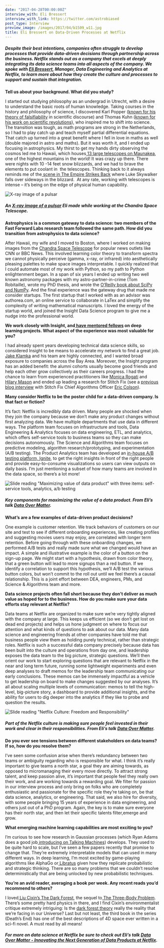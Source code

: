 ```yaml
---
date: "2017-04-28T00:00:00Z"
interview_with: Eli Bressert
interview_with_link: https://twitter.com/astrobiased
post_type: Interview
preview_image: /images/2017/04/b1509_w11.jpg
title: Eli Bressert on Data-Driven Processes at Netflix
---
```


##### Despite their best intentions, companies often struggle to develop processes that provide data-driven decisions through partnership across the business. Netflix stands out as a company that excels at deeply integrating its data science teams into all aspects of the company. We spoke with [Eli Bressert](https://twitter.com/astrobiased), Manager, Data Engineering and Analytics at Netflix, to learn more about how they create the culture and processes to support and sustain that integration.

**Tell us about your background. What did you study?**

I started out studying philosophy as an undergrad in Utrecht, with a desire to understand the basic roots of human knowledge. Taking courses in the history and philosophy of science, I discovered Karl Popper ([known for his theory of falsifiability](https://plato.stanford.edu/entries/popper/) in scientific discourse) and Thomas Kuhn ([known for his work on scientific revolutions](https://plato.stanford.edu/entries/thomas-kuhn/)), who inspired me to shift into science. The transition was tough, as math programs are strong in the Netherlands, so I had to play catch up and teach myself partial differential equations. That catch up turned into a great benefit where I fell in love in maths as well (double majored in astro and maths). But it was worth it, and I ended up focusing in astrophysics. My thirst to get my hands dirty observing the cosmos led me to Hawaii, which houses[ 13 large telescopes on Maunakea](http://www.imiloahawaii.org/61/astronomical-observatories), one of the highest mountains in the world! It was crazy up there. There were nights with 10 -14 feet snow blizzards, and we had to brave the elements to put coolant in &nbsp;the telescopes. Thinking back to it always reminds me of the[ scene in The Empire Strikes Back](https://www.youtube.com/watch?v=CXmp1hLK0tY) where Luke Skywalker falls over sideways in the blizzard. &nbsp;At any rate, working with telescopes is intense – it’s being on the edge of physical human capability.

![X-ray image of a pulsar](/images/2017/04/b1509_w11.jpg)

##### An [X-ray image of a pulsar](http://chandra.harvard.edu/photo/2009/b1509/) Eli made while working at the Chandra Space Telescope.

**Astrophysics is a common gateway to data science: two members of the Fast Forward Labs research team followed the same path. How did you transition from astrophysics to data science?**

After Hawaii, my wife and I moved to Boston, where I worked on making images from the [Chandra Space Telescope](http://chandra.harvard.edu/about/axaf_mission.html) for popular news outlets like CNN or BBC News. This involved learning color theory to transform spectra we cannot physically perceive (gamma, x-ray, or infrared) into aesthetically pleasing palettes to make space images interpretable. I quickly realized that I could automate most of my work with Python, so my path to Python enlightenment began. In a span of six years I ended up writing two well known astronomy packages with my astro-partner-in-crime (Tom Robitaille), wrote my PhD thesis, and wrote the [O’Reilly book about SciPy and NumPy](http://shop.oreilly.com/product/0636920020219.do). And the final experience was the gateway drug that made me consider startups. The first startup that I worked with as an advisor was authorea.com, an online service to collaborate in LaTex and simplify the complexity of writing mathematical manuscripts. I loved the energy of the startup world, and joined the Insight Data Science program to give me a nudge into the professional world.

**We work closely with Insight, and[ have mentored fellows](http://blog.fastforwardlabs.com/2016/08/26/exploring-deep-learning-on-satellite-data.html) on deep learning projects. What aspect of the experience was most valuable for you?**

I had already spent years developing technical data science skills, so considered Insight to be means to accelerate my network to find a great job.[ Jake Klamka](https://www.linkedin.com/in/jakeklamka/) and his team are highly connected, and I wanted broad exposure to companies across the Bay Area. Moreover, the Insight program has an added benefit: the alumni cohorts usually become good friends and help each other grow collectively as their careers progress. I had the chance to learn from experienced practitioners like [Monica Rogati](https://twitter.com/mrogati) and [Hilary Mason](https://twitter.com/hmason) and ended up leading a research for Stitch Fix (see a [previous blog interview](http://blog.fastforwardlabs.com/2016/05/25/human-machine-algorithms-interview-with-eric.html) with Stitch Fix Chief Algorithms Officer [Eric Colson](https://twitter.com/ericcolson)).

**Many consider Netflix to be the poster child for a data-driven company. Is that fact or fiction?**

It’s fact: Netflix is incredibly data driven. Many people are shocked when they join the company because we don’t make any product changes without first analyzing data. We have multiple departments that use data in different ways. The platform team focuses on infrastructure and tools, Data Engineering &amp; Analytics focuses on data engineering, ETL, and analytics, which offers self-service tools to business teams so they can make decisions autonomously. The Science and Algorithms team focuses on predictive modeling, algorithm research/prototyping, and experimentation (A/B testing). The Product Analytics team has developed an [in-house A/B testing platform, Ignite](http://techblog.netflix.com/2016/04/its-all-about-testing-netflix.html), to get the right insights in front of the right people and provide easy-to-consume visualizations so users can view outputs on daily basis. I’m just mentioning a subset of how many teams are involved in the data space, so there’s a lot more!

![Slide reading "Maximizing value of data product" with three items: self-service tools, analytics, a/b testing](/images/2017/04/bressert-slide.png)

##### Key components for maximizing the value of a data product. From Eli’s talk [Data Over Matter](https://www.youtube.com/watch?v=pFly0N-hjYo).

**What’s are a few examples of data-driven product decisions?**

One example is customer retention. We track behaviors of customers on our site and test to see if different onboarding experiences, like creating profiles and suggesting movies users may enjoy, are correlated with longer term retention. Before going through with these onboarding changes, we performed A/B tests and really made sure what we changed would have an impact. A simple and illustrative example is the color of a button on the sign-up page. We might start with a hypothesis, drawn from color theory, that a green button will lead to more signups than a red button. If we identify a correlation to support this hypothesis, we’ll A/B test the various button colors, but won’t commit to the roll out until we feel there’s a causal relationship. This is a joint effort between DEA, engineers, PMs, and Science &amp; Algorithms team and more.

**Data science projects often fall short because they don’t deliver as much value as hoped for to the business. How do you make sure your data efforts stay relevant at Netflix?**

Data teams at Netflix are organized to make sure we’re very tightly aligned with the company at large. This keeps us efficient (so we don’t get lost on dead end projects) and helps us hone judgment on where to focus our attention and what kinds of questions to ask about our data. Many data science and engineering friends at other companies have told me that business people view them as holding purely technical, rather than strategic roles. Netflix is such a successful data company precisely because data has been built into the culture and operations from day one, and leadership exposes the data team to the big picture, strategic questions. We’ll then orient our work to start exploring questions that are relevant to Netflix in the near and long term future, running some lightweight experiments and even deep analyses to draft memos for the leadership team communicating our early conclusions. These memos can be immensely impactful as a vehicle to get leadership on board to make changes suggested by our analyses. It’s all about scaling multiple levels of communication: memos to tell the high-level, big-picture story, a dashboard to provide additional insights, and the ability for users to dig deeper into the analytics if they like to probe and question the results. 

![Slide reading "Netflix Culture: Freedom and Responsibility"](/images/2017/04/bressert-slide-culture.png)

##### Part of the Netflix culture is making sure people feel invested in their work and clear in their responsibilities. From Eli’s talk [Data Over Matter](https://www.youtube.com/watch?v=pFly0N-hjYo).

**Do you ever see tensions between different stakeholders on data teams? If so, how do you resolve them?**

I’ve seen some confusion arise when there’s redundancy between two teams or ambiguity regarding who is responsible for what. I think it’s really important to give teams a north star, a goal they are aiming towards, as opposed to micromanaging their every move directly. To attract strong talent, and keep passion alive, it’s important that people feel they really own their work, and are working towards a rewarding goal. We filter for passion in our interview process and only bring on folks who are completely enthusiastic and passionate for the specific role they’re taking on, be that data science, analytics, or engineering. That said, we also hire for diversity, with some people bringing 15 years of experience in data engineering, and others just out of a PhD program. Again, the key is to make sure everyone has their north star, and then let their specific talents filter,emerge and grow.

**What emerging machine learning capabilities are most exciting to you?**

I’m curious to see how research in Gaussian processes (which Ryan Adams does a good job[ introducing on Talking Machines](http://www.thetalkingmachines.com/blog/2016/1/28/openai-and-gaussian-processes)) develops. They used to be quite hard to scale, but I’ve seen a few papers recently that promise to change that. They’re extremely interpretable models that can used in many different ways. In deep learning, I’m most excited by game-playing algorithms like AlphaGo or[ Libratus](https://www.cmu.edu/news/stories/archives/2017/january/AI-beats-poker-pros.html) given how they replicate probabilistic and strategic thinking. There are so many problems that we couldn’t resolve deterministically that are being unlocked by new probabilistic techniques.

**You’re an avid reader, averaging a book per week. Any recent reads you’d recommend to others?**

I loved[ Liu Cixin’s The Dark Forest](https://en.wikipedia.org/wiki/The_Dark_Forest), the sequel to[ The Three-Body Problem](https://en.wikipedia.org/wiki/The_Three-Body_Problem). There’s some pretty hard physics in there, and I find Cixin’s environmentalist critique extremely intriguing: Is the [dark forest theory](https://www.quora.com/What-is-the-Dark-Forest-Theory-of-the-cosmos-which-is-a-response-to-the-Fermi-Paradox) really the reality that we’re facing in our Universe? Last but not least, the third book in the series (Death’s End) has one of the best descriptions of 4D space ever written in a sci-fi novel. A must read by all means!

##### For more on data science at Netflix be sure to check out Eli’s talk [Data Over Matter - Innovating the Next Generation of Data Products at Netflix](https://www.youtube.com/watch?v=pFly0N-hjYo).